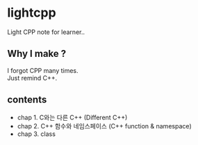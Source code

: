 # lightcpp

Light CPP note for learner..


## Why I make ?
 I forgot CPP many times.  
 Just remind C++. 

## contents

 - chap 1. C와는 다른 C++ (Different C++)
 - chap 2. C++ 함수와 네임스페이스 (C++ function & namespace)
 - chap 3. class
 
